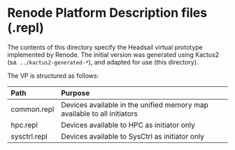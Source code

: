 # Renode Platform Description files (.repl)

The contents of this directory specify the Headsail virtual prototype implemented by
Renode. The initial version was generated using Kactus2 (sa.
`../kactus2-generated-*`), and adapted for use (this directory).

The VP is structured as follows:

| Path         | Purpose |
| :-           | :-      |
| common.repl  | Devices available in the unified memory map available to all initiators |
| hpc.repl     | Devices available to HPC as initiator only |
| sysctrl.repl | Devices available to SysCtrl as initiator only |

